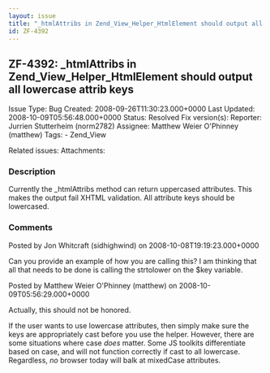 ```yaml
---
layout: issue
title: "_htmlAttribs in Zend_View_Helper_HtmlElement should output all lowercase attrib keys"
id: ZF-4392
---
```


ZF-4392: \_htmlAttribs in Zend\_View\_Helper\_HtmlElement should output all lowercase attrib keys
-------------------------------------------------------------------------------------------------

 Issue Type: Bug Created: 2008-09-26T11:30:23.000+0000 Last Updated: 2008-10-09T05:56:48.000+0000 Status: Resolved Fix version(s): 
 Reporter:  Jurrien Stutterheim (norm2782)  Assignee:  Matthew Weier O'Phinney (matthew)  Tags: - Zend\_View
 
 Related issues: 
 Attachments: 
### Description

Currently the \_htmlAttribs method can return uppercased attributes. This makes the output fail XHTML validation. All attribute keys should be lowercased.

 

 

### Comments

Posted by Jon Whitcraft (sidhighwind) on 2008-10-08T19:19:23.000+0000

Can you provide an example of how you are calling this? I am thinking that all that needs to be done is calling the strtolower on the $key variable.

 

 

Posted by Matthew Weier O'Phinney (matthew) on 2008-10-09T05:56:29.000+0000

Actually, this should not be honored.

If the user wants to use lowercase attributes, then simply make sure the keys are appropriately cast before you use the helper. However, there are some situations where case _does_ matter. Some JS toolkits differentiate based on case, and will not function correctly if cast to all lowercase. Regardless, _no_ browser today will balk at mixedCase attributes.

 

 
